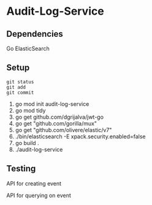 # Audit-Log-Service

## Dependencies

Go 
ElasticSearch

## Setup

```
git status
git add
git commit
```

1. go mod init audit-log-service
2. go mod tidy
3. go get github.com/dgrijalva/jwt-go
4. go get "github.com/gorilla/mux"
5. go get "github.com/olivere/elastic/v7"
6. ./bin/elasticsearch -E xpack.security.enabled=false
7. go build .
8. ./audit-log-service
   

## Testing


API for creating event


API for querying on event

